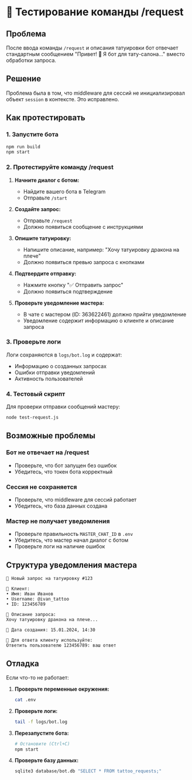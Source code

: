 # 🧪 Тестирование команды /request

## Проблема
После ввода команды `/request` и описания татуировки бот отвечает стандартным сообщением "Привет! 👋 Я бот для тату-салона..." вместо обработки запроса.

## Решение
Проблема была в том, что middleware для сессий не инициализировал объект `session` в контексте. Это исправлено.

## Как протестировать

### 1. Запустите бота
```bash
npm run build
npm start
```

### 2. Протестируйте команду /request

1. **Начните диалог с ботом:**
   - Найдите вашего бота в Telegram
   - Отправьте `/start`

2. **Создайте запрос:**
   - Отправьте `/request`
   - Должно появиться сообщение с инструкциями

3. **Опишите татуировку:**
   - Напишите описание, например: "Хочу татуировку дракона на плече"
   - Должно появиться превью запроса с кнопками

4. **Подтвердите отправку:**
   - Нажмите кнопку "✅ Отправить запрос"
   - Должно появиться подтверждение

5. **Проверьте уведомление мастера:**
   - В чате с мастером (ID: 363622461) должно прийти уведомление
   - Уведомление содержит информацию о клиенте и описание запроса

### 3. Проверьте логи

Логи сохраняются в `logs/bot.log` и содержат:
- Информацию о созданных запросах
- Ошибки отправки уведомлений
- Активность пользователей

### 4. Тестовый скрипт

Для проверки отправки сообщений мастеру:
```bash
node test-request.js
```

## Возможные проблемы

### Бот не отвечает на /request
- Проверьте, что бот запущен без ошибок
- Убедитесь, что токен бота корректный

### Сессия не сохраняется
- Проверьте, что middleware для сессий работает
- Убедитесь, что база данных создана

### Мастер не получает уведомления
- Проверьте правильность `MASTER_CHAT_ID` в `.env`
- Убедитесь, что мастер начал диалог с ботом
- Проверьте логи на наличие ошибок

## Структура уведомления мастера

```
🎨 Новый запрос на татуировку #123

👤 Клиент:
• Имя: Иван Иванов
• Username: @ivan_tattoo
• ID: 123456789

📝 Описание запроса:
Хочу татуировку дракона на плече...

📅 Дата создания: 15.01.2024, 14:30

💬 Для ответа клиенту используйте:
Ответить пользователю 123456789: ваш ответ
```

## Отладка

Если что-то не работает:

1. **Проверьте переменные окружения:**
   ```bash
   cat .env
   ```

2. **Проверьте логи:**
   ```bash
   tail -f logs/bot.log
   ```

3. **Перезапустите бота:**
   ```bash
   # Остановите (Ctrl+C)
   npm start
   ```

4. **Проверьте базу данных:**
   ```bash
   sqlite3 database/bot.db "SELECT * FROM tattoo_requests;"
   ```
